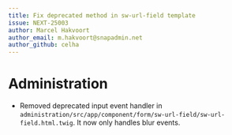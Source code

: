 ```yaml
---
title: Fix deprecated method in sw-url-field template
issue: NEXT-25003
author: Marcel Hakvoort
author_email: m.hakvoort@snapadmin.net
author_github: celha
---
```

# Administration
* Removed deprecated input event handler in `administration/src/app/component/form/sw-url-field/sw-url-field.html.twig`. It now only handles blur events.
